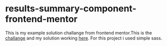 # results-summary-component-frontend-mentor

This is my example solution challange from frontend mentor.This is the [challange](https://www.frontendmentor.io/challenges/results-summary-component-CE_K6s0maV) and my solution working [here](https://monumental-palmier-33ad95.netlify.app/). For this project i used simple sass.

